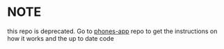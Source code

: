 # NOTE

this repo is deprecated. Go to [phones-app](https://github.com/Jimeno0/phones-app) repo to get the instructions on how it works and the up to date code

